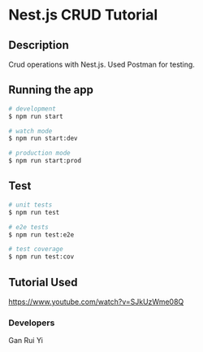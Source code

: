 # Nest.js CRUD Tutorial

## Description

Crud operations with Nest.js. Used Postman for testing.

## Running the app

```bash
# development
$ npm run start

# watch mode
$ npm run start:dev

# production mode
$ npm run start:prod
```

## Test

```bash
# unit tests
$ npm run test

# e2e tests
$ npm run test:e2e

# test coverage
$ npm run test:cov
```

## Tutorial Used
https://www.youtube.com/watch?v=SJkUzWme08Q

### Developers
Gan Rui Yi

